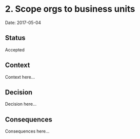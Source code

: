 # 2. Scope orgs to business units

Date: 2017-05-04

## Status

Accepted

## Context

Context here...

## Decision

Decision here...

## Consequences

Consequences here...
